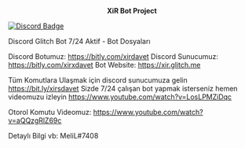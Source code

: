 <center><b>XiR Bot Project</b></center>

<p><a href="https://discord.io/xirsunucu" rel="nofollow"><img src="https://camo.githubusercontent.com/8affe8a22729f913993f14123c90aa300880547b/68747470733a2f2f646973636f72646170702e636f6d2f6170692f6775696c64732f3332303536353339363731313237363534352f656d6265642e706e67" alt="Discord Badge" data-canonical-src="https://discordapp.com/api/guilds/509839189714665492/embed.png" style="max-width:100%;"></a></p>

Discord Glitch Bot 7/24 Aktif - Bot Dosyaları

Discord Botumuz: https://bitly.com/xirdavet
Discord Sunucumuz: https://bitly.com/xirxdavet
Bot Website: https://xir.glitch.me

Tüm Komutlara Ulaşmak için discord sunucumuza gelin https://bit.ly/xirsdavet Sizde 7/24 çalışan bot yapmak isterseniz hemen videomuzu izleyin
https://www.youtube.com/watch?v=LosLPMZiDqc

Otorol Komutu Videomuz:
https://www.youtube.com/watch?v=aQQzgRlZ69c

Detaylı Bilgi vb: MeliL#7408
